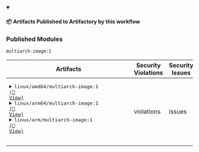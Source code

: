 


<details open>

<summary> <h4> 📦 Artifacts Published to Artifactory by this workflow </h4></summary><p></p>



### Published Modules



`multiarch-image:1`



|  Artifacts |  Security Violations | Security Issues |
|------------|---------------------|------------------|
 |<pre><details><summary>linux/amd64/multiarch-image:1 <a href=https://myplatform.com/ui/packages/docker://multiarch-image/sha256__sha256:552ccb2628970ef526f13151a0269258589fc8b5701519a9c255c4dd224b9a21>(🐸 View)</a></summary><br>📦 docker-local<br>└── 📁 multiarch-image<br>    ├── 📁 sha256:552ccb2628970ef526f13151a0269258589fc8b5701519a9c255c4dd224b9a21<br>    │   └── <a href='https://myplatform.com/ui/repos/tree/General/docker-local/multiarch-image/sha256:552ccb2628970ef526f13151a0269258589fc8b5701519a9c255c4dd224b9a21/sha256__aee9d258e62f0666e3286acca21be37d2e39f69f8dde74454b9f3cd8ef437e4e?clearFilter=true' target="_blank">sha256__aee9d258e62f0666e3286acca21be37d2e39f69f8dde74454b9f3cd8ef437e4e</a><br>    └── <a href='https://myplatform.com/ui/repos/tree/General/docker-local/multiarch-image/sha256__552ccb2628970ef526f13151a0269258589fc8b5701519a9c255c4dd224b9a21?clearFilter=true' target="_blank">sha256__552ccb2628970ef526f13151a0269258589fc8b5701519a9c255c4dd224b9a21</a><br><br></details><details><summary>linux/arm64/multiarch-image:1 <a href=https://myplatform.com/ui/packages/docker://multiarch-image/sha256__sha256:bee6dc0408dfd20c01e12e644d8bc1d60ff100a8c180d6c7e85d374c13ae4f92>(🐸 View)</a></summary><br>📦 docker-local<br>└── 📁 multiarch-image<br>    ├── 📁 sha256:bee6dc0408dfd20c01e12e644d8bc1d60ff100a8c180d6c7e85d374c13ae4f92<br>    │   └── <a href='https://myplatform.com/ui/repos/tree/General/docker-local/multiarch-image/sha256:bee6dc0408dfd20c01e12e644d8bc1d60ff100a8c180d6c7e85d374c13ae4f92/sha256__1f17f9d95f85ba55773db30ac8e6fae894831be87f5c28f2b58d17f04ef65e93?clearFilter=true' target="_blank">sha256__1f17f9d95f85ba55773db30ac8e6fae894831be87f5c28f2b58d17f04ef65e93</a><br>    └── <a href='https://myplatform.com/ui/repos/tree/General/docker-local/multiarch-image/sha256__bee6dc0408dfd20c01e12e644d8bc1d60ff100a8c180d6c7e85d374c13ae4f92?clearFilter=true' target="_blank">sha256__bee6dc0408dfd20c01e12e644d8bc1d60ff100a8c180d6c7e85d374c13ae4f92</a><br><br></details><details><summary>linux/arm/multiarch-image:1 <a href=https://myplatform.com/ui/packages/docker://multiarch-image/sha256__sha256:686085b9972e0f7a432b934574e3dca27b4fa0a3d10d0ae7099010160db6d338>(🐸 View)</a></summary><br>📦 docker-local<br>└── 📁 multiarch-image<br>    ├── 📁 sha256:686085b9972e0f7a432b934574e3dca27b4fa0a3d10d0ae7099010160db6d338<br>    │   ├── <a href='https://myplatform.com/ui/repos/tree/General/docker-local/multiarch-image/sha256:686085b9972e0f7a432b934574e3dca27b4fa0a3d10d0ae7099010160db6d338/sha256__33b5b5485e88e63d3630e5dcb008f98f102b0f980a9daa31bd976efdec7a8e4c?clearFilter=true' target="_blank">sha256__33b5b5485e88e63d3630e5dcb008f98f102b0f980a9daa31bd976efdec7a8e4c</a><br>    │   └── <a href='https://myplatform.com/ui/repos/tree/General/docker-local/multiarch-image/sha256:686085b9972e0f7a432b934574e3dca27b4fa0a3d10d0ae7099010160db6d338/sha256__5480d2ca1740c20ce17652e01ed2265cdc914458acd41256a2b1ccff28f2762c?clearFilter=true' target="_blank">sha256__5480d2ca1740c20ce17652e01ed2265cdc914458acd41256a2b1ccff28f2762c</a><br>    └── <a href='https://myplatform.com/ui/repos/tree/General/docker-local/multiarch-image/sha256__686085b9972e0f7a432b934574e3dca27b4fa0a3d10d0ae7099010160db6d338?clearFilter=true' target="_blank">sha256__686085b9972e0f7a432b934574e3dca27b4fa0a3d10d0ae7099010160db6d338</a><br><br></details>&nbsp;&nbsp;&nbsp;&nbsp;&nbsp;&nbsp;&nbsp;&nbsp;&nbsp;&nbsp;&nbsp;&nbsp;&nbsp;&nbsp;&nbsp;&nbsp;&nbsp;&nbsp;&nbsp;&nbsp;&nbsp;&nbsp;&nbsp;&nbsp;&nbsp;&nbsp;&nbsp;&nbsp;&nbsp;&nbsp;&nbsp;&nbsp;&nbsp;&nbsp;&nbsp;&nbsp;&nbsp;&nbsp;&nbsp;&nbsp;&nbsp;</pre> | violations | issues |

</details>


